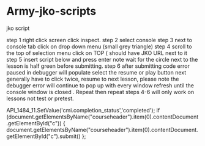 # Army-jko-scripts
jko script


step 1 right click screen click inspect.
step 2 select console
step 3 next to console tab click on drop down menu (small grey triangle)
step 4 scroll to the top of selection menu click on TOP ( should have JKO URL next to it
step 5 insert script below and press enter note wait for the circle next to the lesson is half green before submitting.
step 6 after submitting code error paused in debugger will populate select the resume or play button next generally have to click twice, resume to next lesson, please note the debugger error will continue to pop up with every window refresh until the console window is closed .  Repeat then repeat steps 4-6 will only work on lessons not test or pretest.
    
 
API_1484_11.SetValue('cmi.completion_status','completed');
if (document.getElementsByName("courseheader").item(0).contentDocument.getElementById("c")) {
  document.getElementsByName("courseheader").item(0).contentDocument.getElementById("c").submit()
};



